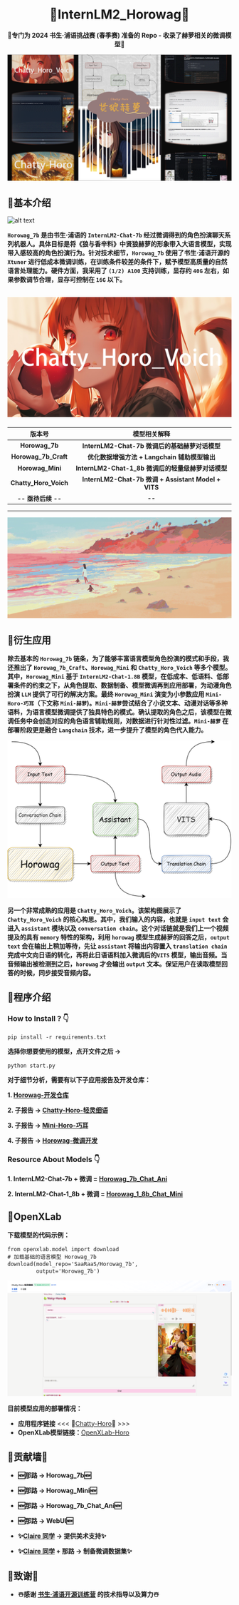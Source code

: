 <div align="center">

# 🍿**InternLM2_Horowag**🍿

🍏**专门为 2024 书生·浦语挑战赛 (春季赛) 准备的 Repo - 收录了赫萝相关的微调模型**🍎
</div>

![alt text](image/img-1.png)

## 🌠**基本介绍**

![alt text](image/img-6.png)

**`Horowag_7b` 是由书生·浦语的 `InternLM2-Chat-7b` 经过微调得到的角色扮演聊天系列机器人。具体目标是将《狼与香辛料》中贤狼赫萝的形象带入大语言模型，实现带入感较高的角色扮演行为。针对技术细节，`Horowag_7b` 使用了书生·浦语开源的 `Xtuner` 进行低成本微调训练，在训练条件较差的条件下，赋予模型高质量的自然语言处理能力。硬件方面，我采用了 `(1/2) A100` 支持训练，显存约 `40G` 左右，如果参数调节合理，显存可控制在 `16G` 以下。**

![alt text](image/img-2.jpg)
---

<div align="center">

| 版本号 | 模型相关解释 |
|:-------:|:-------:|
| **Horowag_7b** | **InternLM2-Chat-7b 微调后的基础赫萝对话模型** |
| **Horowag_7b_Craft** | **优化数据增强方法 + Langchain 辅助模型输出** |
| **Horowag_Mini** | **InternLM2-Chat-1_8b 微调后的轻量级赫萝对话模型** |
| **Chatty_Horo_Voich** | **InternLM2-Chat-7b 微调 + Assistant Model + VITS** |
| **-- 亟待后续 --** | **--** |

</div>

---
![alt text](image/img-3.jpg)

## 🌠**衍生应用**

**除去基本的 `Horowag_7b` 链条，为了能够丰富语言模型角色扮演的模式和手段，我还推出了 `Horowag_7b_Craft`、`Horowag_Mini` 和 `Chatty_Horo_Voich` 等多个模型。其中，`Horowag_Mini` 基于 `InternLM2-Chat-1.8B` 模型，在低成本、低语料、低部署条件的约束之下，从角色提取、数据制备、模型微调再到应用部署，为动漫角色扮演 `LLM` 提供了可行的解决方案。最终 `Horowag_Mini` 演变为小参数应用 `Mini-Horo-巧耳`（下文称 `Mini-赫萝`)。`Mini-赫萝`尝试结合了小说文本、动漫对话等多种语料，为语言模型微调提供了独具特色的模式。确认提取的角色之后，该模型在微调任务中会创造对应的角色语言辅助规则，对数据进行针对性过滤。`Mini-赫萝` 在部署阶段更是融合 `Langchain` 技术，进一步提升了模型的角色代入能力。**

![alt text](image/img-4.png)

**另一个非常成熟的应用是 `Chatty_Horo_Voich`。该架构图展示了 `Chatty_Horo_Voich` 的核心构思。其中，我们输入的内容，也就是 `input text` 会进入 `assistant` 模块以及 `conversation chain`。这个对话链就是我们上一个视频提及的具有 `memory` 特性的架构，利用 `horowag` 模型生成赫萝的回答之后，`output text` 会在输出上稍加等待，先让 `assistant` 将输出内容置入 `translation chain` 完成中文向日语的转化，再将此日语语料加入微调后的`VITS` 模型，输出音频。当音频输出被检测到之后，`horowag` 才会输出 `output` 文本。保证用户在读取模型回答的时候，同步接受音频内容。**

## 🌠**程序介绍**

### **How to Install ? 👇**

    pip install -r requirements.txt

**选择你想要使用的模型，点开文件之后 ->**

    python start.py

**对于细节分析，需要有以下子应用报告及开发仓库：**

**1. [Horowag-开发仓库](https://github.com/SaaRaaS-1300/InternLM_openNotebook/)**

**2. 子报告 -> [Chatty-Horo-轻灵细语](https://github.com/SaaRaaS-1300/InternLM2_horowag/tree/main/Chatty_Horo_Voich)**

**3. 子报告 -> [Mini-Horo-巧耳](https://github.com/SaaRaaS-1300/InternLM2_horowag/tree/main/Horowag_Mini)**

**4. 子报告 -> [Horowag-微调开发](https://github.com/SaaRaaS-1300/InternLM2_horowag/tree/main/Horowag_7b_Craft)**

### **Resource About Models 👇** 

**1. InternLM2-Chat-7b + 微调 = [Horowag_7b_Chat_Ani](https://openxlab.org.cn/models/detail/SaaRaaS/Horowag_7b)**

**2. InternLM2-Chat-1_8b + 微调 = [Horowag_1_8b_Chat_Mini](https://openxlab.org.cn/models/detail/SaaRaaS/Horowag_Mini)**

## 🌠**OpenXLab**

**下载模型的代码示例：**

    from openxlab.model import download
    # 加载基础的语言模型 Horowag_7b
    download(model_repo='SaaRaaS/Horowag_7b',
             output='Horowag_7b')

![alt text](image/img-5.png)

**目前模型应用的部署情况：**

+ **应用程序链接** <<< 🍏[Chatty-Horo](https://openxlab.org.cn/apps/detail/SaaRaaS/Chatty-Horo)🍎 >>>
+ **OpenXLab模型链接：**[OpenXLab-Horo](https://openxlab.org.cn/models/detail/SaaRaaS/Horowag_7b)

## 🤖贡献墙🤖

+ **🆕那路 -> Horowag_7b🆕**

+ **🆕那路 -> Horowag_Mini🆕**

+ **🆕那路 -> Horowag_7b_Chat_Ani🆕**

+ **🆕那路 -> WebUI🆕**

+ **✨[Claire 同学](https://space.bilibili.com/14888344?spm_id_from=333.1007.0.0) -> 提供美术支持✨**

+ **✨[Claire 同学](https://space.bilibili.com/14888344?spm_id_from=333.1007.0.0) + 那路 -> 制备微调数据集✨**

## 👻致谢👻

+ **☃️感谢 [书生·浦语开源训练营](https://github.com/InternLM) 的技术指导以及算力☃️**
